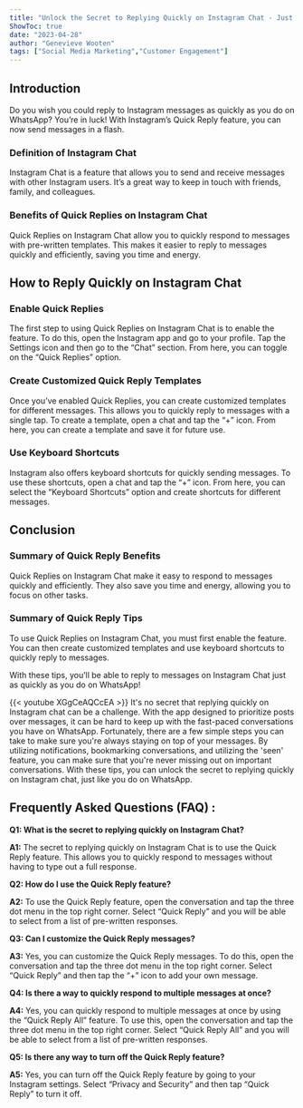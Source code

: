 ```yaml
---
title: "Unlock the Secret to Replying Quickly on Instagram Chat - Just Like You Do on WhatsApp!"
ShowToc: true 
date: "2023-04-28"
author: "Genevieve Wooten" 
tags: ["Social Media Marketing","Customer Engagement"]
---
```

## Introduction

Do you wish you could reply to Instagram messages as quickly as you do on WhatsApp? You’re in luck! With Instagram’s Quick Reply feature, you can now send messages in a flash. 

### Definition of Instagram Chat

Instagram Chat is a feature that allows you to send and receive messages with other Instagram users. It’s a great way to keep in touch with friends, family, and colleagues. 

### Benefits of Quick Replies on Instagram Chat

Quick Replies on Instagram Chat allow you to quickly respond to messages with pre-written templates. This makes it easier to reply to messages quickly and efficiently, saving you time and energy. 

## How to Reply Quickly on Instagram Chat

### Enable Quick Replies

The first step to using Quick Replies on Instagram Chat is to enable the feature. To do this, open the Instagram app and go to your profile. Tap the Settings icon and then go to the “Chat” section. From here, you can toggle on the “Quick Replies” option. 

### Create Customized Quick Reply Templates

Once you’ve enabled Quick Replies, you can create customized templates for different messages. This allows you to quickly reply to messages with a single tap. To create a template, open a chat and tap the “+” icon. From here, you can create a template and save it for future use. 

### Use Keyboard Shortcuts

Instagram also offers keyboard shortcuts for quickly sending messages. To use these shortcuts, open a chat and tap the “+” icon. From here, you can select the “Keyboard Shortcuts” option and create shortcuts for different messages. 

## Conclusion

### Summary of Quick Reply Benefits

Quick Replies on Instagram Chat make it easy to respond to messages quickly and efficiently. They also save you time and energy, allowing you to focus on other tasks. 

### Summary of Quick Reply Tips

To use Quick Replies on Instagram Chat, you must first enable the feature. You can then create customized templates and use keyboard shortcuts to quickly reply to messages. 

With these tips, you’ll be able to reply to messages on Instagram Chat just as quickly as you do on WhatsApp!

{{< youtube XGgCeAQCcEA >}} 
It's no secret that replying quickly on Instagram chat can be a challenge. With the app designed to prioritize posts over messages, it can be hard to keep up with the fast-paced conversations you have on WhatsApp. Fortunately, there are a few simple steps you can take to make sure you're always staying on top of your messages. By utilizing notifications, bookmarking conversations, and utilizing the 'seen' feature, you can make sure that you're never missing out on important conversations. With these tips, you can unlock the secret to replying quickly on Instagram chat, just like you do on WhatsApp.

## Frequently Asked Questions (FAQ) :
**Q1: What is the secret to replying quickly on Instagram Chat?**

**A1:** The secret to replying quickly on Instagram Chat is to use the Quick Reply feature. This allows you to quickly respond to messages without having to type out a full response.

**Q2: How do I use the Quick Reply feature?**

**A2:** To use the Quick Reply feature, open the conversation and tap the three dot menu in the top right corner. Select “Quick Reply” and you will be able to select from a list of pre-written responses.

**Q3: Can I customize the Quick Reply messages?**

**A3:** Yes, you can customize the Quick Reply messages. To do this, open the conversation and tap the three dot menu in the top right corner. Select “Quick Reply” and then tap the “+” icon to add your own message.

**Q4: Is there a way to quickly respond to multiple messages at once?**

**A4:** Yes, you can quickly respond to multiple messages at once by using the “Quick Reply All” feature. To use this, open the conversation and tap the three dot menu in the top right corner. Select “Quick Reply All” and you will be able to select from a list of pre-written responses.

**Q5: Is there any way to turn off the Quick Reply feature?**

**A5:** Yes, you can turn off the Quick Reply feature by going to your Instagram settings. Select “Privacy and Security” and then tap “Quick Reply” to turn it off.


